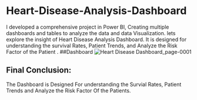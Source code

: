 # Heart-Disease-Analysis-Dashboard
I developed a comprehensive project  in Power BI, Creating multiple dashboards and tables to analyze the data and data Visualization. lets explore the insight of Heart Disease Analysis Dashboard. It is designed for understanding the survival Rates, Patient Trends, and Analyze the Risk Factor of the Patient .
##Dashboard
![Heart Disease Dashboard_page-0001](https://github.com/user-attachments/assets/79866b21-c9fb-4b86-81c4-733962bb6a98)

## Final Conclusion:
The Dashboard is Designed For understanding the Survial Rates, Patient Trends and Analyze the Risk Factor Of the Patients.
